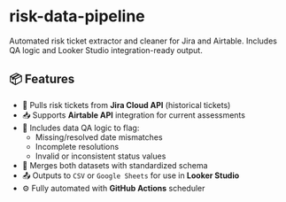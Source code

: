 # risk-data-pipeline
 Automated risk ticket extractor and cleaner for Jira and Airtable. Includes QA logic and Looker Studio integration-ready output.

## 📦 Features

- 🔗 Pulls risk tickets from **Jira Cloud API** (historical tickets)
- 📥 Supports **Airtable API** integration for current assessments
- 🧹 Includes data QA logic to flag:
  - Missing/resolved date mismatches
  - Incomplete resolutions
  - Invalid or inconsistent status values
- 🔁 Merges both datasets with standardized schema
- 📤 Outputs to `CSV` or `Google Sheets` for use in **Looker Studio**
- ⚙️ Fully automated with **GitHub Actions** scheduler

